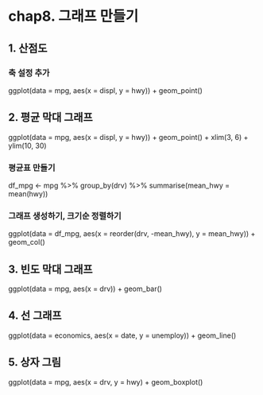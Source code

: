 # chap8. 그래프 만들기

## 1. 산점도

### 축 설정 추가
ggplot(data = mpg, aes(x = displ, y = hwy)) +
  geom_point()

## 2. 평균 막대 그래프
ggplot(data = mpg, aes(x = displ, y = hwy)) +
  geom_point() +
  xlim(3, 6) +
  ylim(10, 30)

### 평균표 만들기
df_mpg <- mpg %>%
  group_by(drv) %>%
  summarise(mean_hwy = mean(hwy))

### 그래프 생성하기, 크기순 정렬하기
ggplot(data = df_mpg, aes(x = reorder(drv, -mean_hwy), y = mean_hwy)) + 
  geom_col()

## 3. 빈도 막대 그래프
ggplot(data = mpg, aes(x = drv)) + 
  geom_bar()

## 4. 선 그래프
ggplot(data = economics, aes(x = date, y = unemploy)) +
  geom_line()

## 5. 상자 그림
ggplot(data = mpg, aes(x = drv, y = hwy) +
         geom_boxplot()